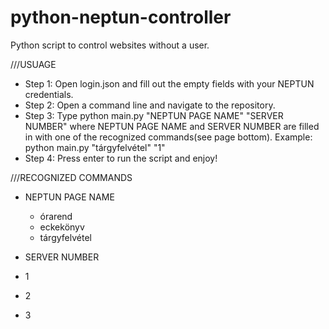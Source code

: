 # python-neptun-controller
Python script to control websites without a user.

///USUAGE
* Step 1: Open login.json and fill out the empty fields with your NEPTUN credentials.
* Step 2: Open a command line and navigate to the repository.
* Step 3: Type python main.py "NEPTUN PAGE NAME" "SERVER NUMBER" where NEPTUN PAGE NAME and SERVER NUMBER are filled in with one of the recognized commands(see page bottom). Example:  python main.py "tárgyfelvétel" "1"
* Step 4: Press enter to run the script and enjoy!

///RECOGNIZED COMMANDS
* NEPTUN PAGE NAME
  * órarend
  * eckekönyv
  * tárgyfelvétel

*  SERVER NUMBER
  *  1
  *  2
  *  3
